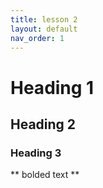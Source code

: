 ```yaml
---
title: lesson 2
layout: default
nav_order: 1
---
```


# Heading 1
## Heading 2
### Heading 3

** bolded text **
